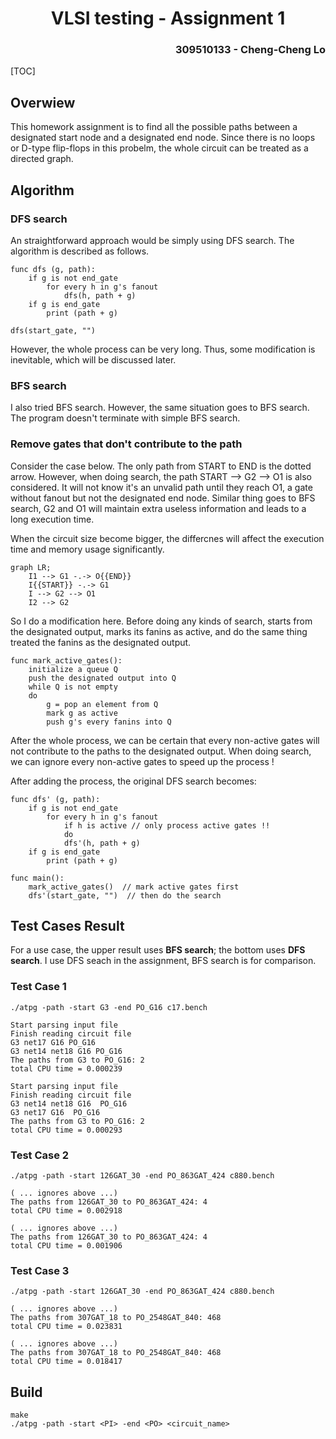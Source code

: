 <h1 align=center> VLSI testing - Assignment 1 </h1>

<h3 align="right"> 309510133 - Cheng-Cheng Lo </h3>

[TOC]

## Overwiew

This homework assignment is to find all the possible paths between a designated start node and a designated end node. Since there is no loops or D-type flip-flops in this probelm, the whole circuit can be treated as a directed graph.

## Algorithm

### DFS search

An straightforward approach would be simply using DFS search.
The algorithm is described as follows.

```
func dfs (g, path):
    if g is not end_gate
        for every h in g's fanout 
            dfs(h, path + g)
    if g is end_gate
        print (path + g)
        
dfs(start_gate, "")
```

However, the whole process can be very long. Thus, some modification is inevitable, which will be discussed later.

### BFS search

I also tried BFS search. However, the same situation goes to BFS search. The program doesn't terminate with simple BFS search.

### Remove gates that don't contribute to the path

Consider the case below. The only path from START to END is the dotted arrow. However, when doing search, the path START --> G2 --> O1 is also considered. It will not know it's an unvalid path until they reach O1, a gate without fanout but not the designated end node. Similar thing goes to BFS search, G2 and O1 will maintain extra useless information and leads to a long execution time.

When the circuit size become bigger, the differcnes will affect the execution time and memory usage significantly. 

```mermaid
graph LR;
	I1 --> G1 -.-> O{{END}}
	I{{START}} -.-> G1
	I --> G2 --> O1
	I2 --> G2
```

So I do a modification here. Before doing any kinds of search, starts from the designated output, marks its fanins as active, and do the same thing treated the fanins as the designated output.

```
func mark_active_gates():
	initialize a queue Q
	push the designated output into Q
	while Q is not empty
	do
		g = pop an element from Q
		mark g as active
		push g's every fanins into Q
```

After the whole process, we can be certain that every non-active gates will not contribute to the paths to the designated output. When doing search, we can ignore every non-active gates to speed up the process !

After adding the process, the original DFS search becomes:

```
func dfs' (g, path):
    if g is not end_gate
        for every h in g's fanout
        	if h is active // only process active gates !!
        	do
            dfs'(h, path + g)
    if g is end_gate
        print (path + g)
        
func main():
	mark_active_gates()  // mark active gates first
	dfs'(start_gate, "")  // then do the search
```

## Test Cases Result 

For a use case, the upper result uses **BFS search**; the bottom uses **DFS search**. I use DFS seach in the assignment, BFS search is for comparison.

### Test Case 1

```
./atpg -path -start G3 -end PO_G16 c17.bench
```

```
Start parsing input file
Finish reading circuit file
G3 net17 G16 PO_G16
G3 net14 net18 G16 PO_G16
The paths from G3 to PO_G16: 2
total CPU time = 0.000239
```

```
Start parsing input file
Finish reading circuit file
G3 net14 net18 G16  PO_G16
G3 net17 G16  PO_G16
The paths from G3 to PO_G16: 2
total CPU time = 0.000293
```

### Test Case 2

```
./atpg -path -start 126GAT_30 -end PO_863GAT_424 c880.bench
```

```
( ... ignores above ...)
The paths from 126GAT_30 to PO_863GAT_424: 4
total CPU time = 0.002918
```

```
( ... ignores above ...)
The paths from 126GAT_30 to PO_863GAT_424: 4
total CPU time = 0.001906
```

### Test Case 3

```
./atpg -path -start 126GAT_30 -end PO_863GAT_424 c880.bench
```

```
( ... ignores above ...)
The paths from 307GAT_18 to PO_2548GAT_840: 468
total CPU time = 0.023831
```

```
( ... ignores above ...)
The paths from 307GAT_18 to PO_2548GAT_840: 468
total CPU time = 0.018417
```


## Build

```
make
./atpg -path -start <PI> -end <PO> <circuit_name>
```
